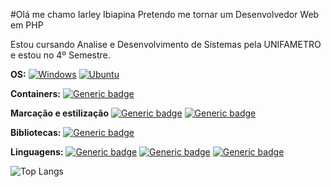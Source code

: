 #Olá me chamo Iarley Ibiapina
Pretendo me tornar um Desenvolvedor Web em PHP

Estou cursando Analise e Desenvolvimento de Sistemas pela UNIFAMETRO e estou no 4º Semestre.

**OS:**
[![Windows](https://badgen.net/badge/icon/Windows?icon=window&label)](https://microsoft.com/windows/)
[![Ubuntu](https://badgen.net/badge/icon/Ubuntu?icon=Ubuntu&label)](https://microsoft.com/ubuntu/)

**Containers:**
[![Generic badge](https://img.shields.io/badge/Docker--blue.svg)](https://shields.io/)

**Marcação e estilização**
[![Generic badge](https://img.shields.io/badge/HTML5--orange.svg)](https://shields.io/)
[![Generic badge](https://img.shields.io/badge/CSS3--blue.svg)](https://shields.io/)

**Bibliotecas:**
[![Generic badge](https://img.shields.io/badge/TailWindCss--blue.svg)](https://shields.io/)

**Linguagens:**
[![Generic badge](https://img.shields.io/badge/Javascript--yellow.svg)](https://shields.io/)
[![Generic badge](https://img.shields.io/badge/PHP--blue.svg)](https://shields.io/)
[![Generic badge](https://img.shields.io/badge/Laravel_10--orange.svg)](https://shields.io/)

![Top Langs](https://github-readme-stats-git-masterrstaa-rickstaa.vercel.app/api/top-langs/?username=iarleyibiapina&bg_color=000&border_color=30A3DC&title_color=E94D5F&text_color=FFF)
